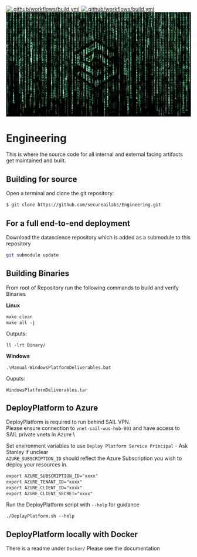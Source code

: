 [![.github/workflows/build.yml](https://github.com/secureailabs/Engineering/actions/workflows/build.yml/badge.svg)](https://github.com/secureailabs/Engineering/actions/workflows/build.yml)
[![.github/workflows/build.yml](https://github.com/secureailabs/Engineering/actions/workflows/build-c-cpp.yml/badge.svg)](https://github.com/secureailabs/Engineering/actions/workflows/build-c-cpp.yml)
![alt text](https://github.com/secureailabs/Engineering/blob/main/Logo.jpg?raw=true)


# Engineering
This is where the source code for all internal and external facing artifacts get maintained and built.

## Building for source

Open a terminal and clone the git repository:
```sh
$ git clone https://github.com/secureailabs/Engineering.git
```

## For a full end-to-end deployment
Download the datascience repository which is added as a submodule to this repository
```sh
git submodule update
```

## Building Binaries
From root of Repository run the following commands to build and verify Binaries

**Linux**
```
make clean
make all -j
```
Outputs:
```
ll -lrt Binary/
```

**Windows**
```
.\Manual-WindowsPlatformDeliverables.bat
```
Ouputs:
```
WindowsPlatformDeliverables.tar
```

## DeployPlatform to Azure
DeployPlatform is required to run behind SAIL VPN. \
Please ensure connection to `vnet-sail-wus-hub-001` and have access to SAIL private vnets in Azure \

Set environment variables to use `Deploy Platform Service Principal` - Ask Stanley if unclear \
`AZURE_SUBSCRIPTION_ID` should reflect the Azure Subscription you wish to deploy your resources in.
```
export AZURE_SUBSCRIPTION_ID="xxxx"
export AZURE_TENANT_ID="xxxx"
export AZURE_CLIENT_ID="xxxx"
export AZURE_CLIENT_SECRET="xxxx"
```
Run the DeployPlatform script with `--help` for guidance
```
./DeplayPlatform.sh --help
```

## DeployPlatform locally with Docker
There is a readme under `Docker/`
Please see the documentation

